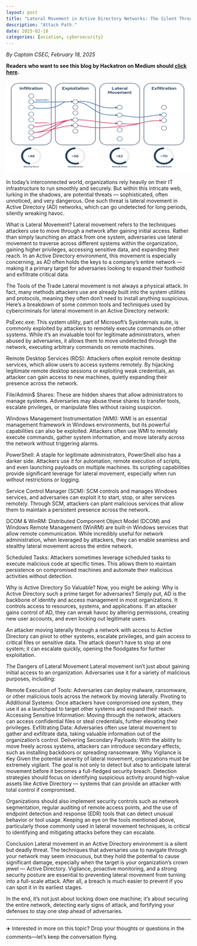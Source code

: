 ```yaml
---
layout: post
title: "Lateral Movement in Active Directory Networks: The Silent Threat Within"
description: "Attack Path."
date: 2025-02-18
categories: [aviation, cybersecurity}
---
```


*By Captain CSEC, February 18, 2025*

**Readers who want to see this blog by Hackatron on Medium should [click here](https://medium.com/@highroller039/lateral-movement-in-active-directory-networks-the-silent-threat-within-d894368ba51d).**

![Cyber Aviation Banner](/images/lateral_movement.png)

In today’s interconnected world, organizations rely heavily on their IT infrastructure to run smoothly and securely. But within this intricate web, lurking in the shadows, are potential threats — sophisticated, often unnoticed, and very dangerous. One such threat is lateral movement in Active Directory (AD) networks, which can go undetected for long periods, silently wreaking havoc.

What is Lateral Movement?
Lateral movement refers to the techniques attackers use to move through a network after gaining initial access. Rather than simply launching an attack from one system, adversaries use lateral movement to traverse across different systems within the organization, gaining higher privileges, accessing sensitive data, and expanding their reach. In an Active Directory environment, this movement is especially concerning, as AD often holds the keys to a company’s entire network — making it a primary target for adversaries looking to expand their foothold and exfiltrate critical data.

The Tools of the Trade
Lateral movement is not always a physical attack. In fact, many methods attackers use are already built into the system utilities and protocols, meaning they often don’t need to install anything suspicious. Here’s a breakdown of some common tools and techniques used by cybercriminals for lateral movement in an Active Directory network:

PsExec.exe: This system utility, part of Microsoft’s Sysinternals suite, is commonly exploited by attackers to remotely execute commands on other systems. While it’s an invaluable tool for legitimate administrators, when abused by adversaries, it allows them to move undetected through the network, executing arbitrary commands on remote machines.

Remote Desktop Services (RDS): Attackers often exploit remote desktop services, which allow users to access systems remotely. By hijacking legitimate remote desktop sessions or exploiting weak credentials, an attacker can gain access to new machines, quietly expanding their presence across the network.

File/Admin$ Shares: These are hidden shares that allow administrators to manage systems. Adversaries may abuse these shares to transfer tools, escalate privileges, or manipulate files without raising suspicion.

Windows Management Instrumentation (WMI): WMI is an essential management framework in Windows environments, but its powerful capabilities can also be exploited. Attackers often use WMI to remotely execute commands, gather system information, and move laterally across the network without triggering alarms.

PowerShell: A staple for legitimate administrators, PowerShell also has a darker side. Attackers use it for automation, remote execution of scripts, and even launching payloads on multiple machines. Its scripting capabilities provide significant leverage for lateral movement, especially when run without restrictions or logging.

Service Control Manager (SCM): SCM controls and manages Windows services, and adversaries can exploit it to start, stop, or alter services remotely. Through SCM, attackers can plant malicious services that allow them to maintain a persistent presence across the network.

DCOM & WinRM: Distributed Component Object Model (DCOM) and Windows Remote Management (WinRM) are built-in Windows services that allow remote communication. While incredibly useful for network administration, when leveraged by attackers, they can enable seamless and stealthy lateral movement across the entire network.

Scheduled Tasks: Attackers sometimes leverage scheduled tasks to execute malicious code at specific times. This allows them to maintain persistence on compromised machines and automate their malicious activities without detection.

Why is Active Directory So Valuable?
Now, you might be asking: Why is Active Directory such a prime target for adversaries? Simply put, AD is the backbone of identity and access management in most organizations. It controls access to resources, systems, and applications. If an attacker gains control of AD, they can wreak havoc by altering permissions, creating new user accounts, and even locking out legitimate users.

An attacker moving laterally through a network with access to Active Directory can pivot to other systems, escalate privileges, and gain access to critical files or sensitive data. The attack doesn’t have to stop at one system; it can escalate quickly, opening the floodgates for further exploitation.

The Dangers of Lateral Movement
Lateral movement isn’t just about gaining initial access to an organization. Adversaries use it for a variety of malicious purposes, including:

Remote Execution of Tools: Adversaries can deploy malware, ransomware, or other malicious tools across the network by moving laterally.
Pivoting to Additional Systems: Once attackers have compromised one system, they use it as a launchpad to target other systems and expand their reach.
Accessing Sensitive Information: Moving through the network, attackers can access confidential files or steal credentials, further elevating their privileges.
Exfiltrating Data: Adversaries often use lateral movement to gather and exfiltrate data, taking valuable information out of the organization’s control.
Delivering Secondary Payloads: With the ability to move freely across systems, attackers can introduce secondary effects, such as installing backdoors or spreading ransomware.
Why Vigilance is Key
Given the potential severity of lateral movement, organizations must be extremely vigilant. The goal is not only to detect but also to anticipate lateral movement before it becomes a full-fledged security breach. Detection strategies should focus on identifying suspicious activity around high-value assets like Active Directory — systems that can provide an attacker with total control if compromised.

Organizations should also implement security controls such as network segmentation, regular auditing of remote access points, and the use of endpoint detection and response (EDR) tools that can detect unusual behavior or tool usage. Keeping an eye on the tools mentioned above, particularly those commonly used in lateral movement techniques, is critical to identifying and mitigating attacks before they can escalate.

Conclusion
Lateral movement in an Active Directory environment is a silent but deadly threat. The techniques that adversaries use to navigate through your network may seem innocuous, but they hold the potential to cause significant damage, especially when the target is your organization’s crown jewel — Active Directory. Vigilance, proactive monitoring, and a strong security posture are essential to preventing lateral movement from turning into a full-scale attack. After all, a breach is much easier to prevent if you can spot it in its earliest stages.

In the end, it’s not just about locking down one machine; it’s about securing the entire network, detecting early signs of attack, and fortifying your defenses to stay one step ahead of adversaries.

---

✈️ Interested in more on this topic? Drop your thoughts or questions in the comments—let’s keep the conversation flying.
